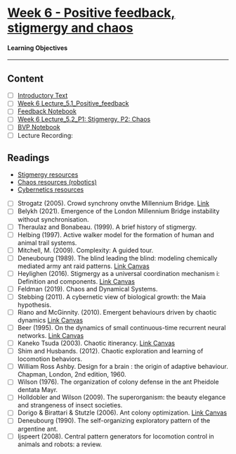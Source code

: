 # [Week 6 - Positive feedback, stigmergy and chaos](https://canvas.sussex.ac.uk/courses/31028/pages/week-6-positive-feedback-stigmergy-and-chaos?module_item_id=1499196)
#### Learning Objectives

---

## Content
- [ ] [Introductory Text](https://canvas.sussex.ac.uk/courses/31028/pages/week-6-positive-feedback-stigmergy-and-chaos?module_item_id=1499196#:~:text=Cybernetics%3A%20Cybernetics%20resources-,Notes,-Positive%20feedback)
- [ ] [Week 6 Lecture_5.1_Positive_feedback](https://canvas.sussex.ac.uk/courses/31028/files/5606907?wrap=1)
- [ ] [Feedback Notebook](https://canvas.sussex.ac.uk/courses/31028/pages/week-6-positive-feedback-stigmergy-and-chaos?module_item_id=1499196#:~:text=Cybernetics%3A%20Cybernetics%20resources-,Notes,-Positive%20feedback)
- [ ] [Week 6 Lecture_5.2_P1: Stigmergy, P2: Chaos](https://canvas.sussex.ac.uk/courses/31028/files/5608013?wrap=1)
- [ ] [BVP Notebook](https://canvas.sussex.ac.uk/courses/31028/files/5539168?wrap=1)
- [ ] Lecture Recording:

## Readings
- [Stigmergy resources](https://canvas.sussex.ac.uk/courses/31028/pages/stigmergy-self-organisation-and-collective-behaviour-resources)
- [Chaos resources (robotics)](https://canvas.sussex.ac.uk/courses/31028/pages/robotics-resources)
- [Cybernetics resources](https://canvas.sussex.ac.uk/courses/31028/pages/cybernetics-resources)
- [ ] Strogatz (2005). Crowd synchrony onvthe Millennium Bridge. [Link](https://www.nature.com/articles/438043a)
- [ ] Belykh (2021). Emergence of the London Millennium Bridge instability without synchronisation.
- [ ] Theraulaz and Bonabeau. (1999). A brief history of stigmergy.
- [ ] Helbing (1997). Active walker model for the formation of human and animal trail systems.
- [ ] Mitchell, M. (2009). Complexity: A guided tour.
- [ ] Deneubourg (1989). The blind leading the blind: modeling chemically mediated army ant raid patterns. [Link Canvas](https://canvas.sussex.ac.uk/courses/31028/files/5539537?wrap=1)
- [ ] Heylighen (2016). Stigmergy as a universal coordination mechanism i: Definition and components. [Link Canvas](https://canvas.sussex.ac.uk/courses/31028/files/5540202?wrap=1)
- [ ] Feldman (2019). Chaos and Dynamical Systems.
- [ ] Stebbing (2011). A cybernetic view of biological growth: the Maia hypothesis. 
- [ ] Riano and McGinnity. (2010). Emergent behaviours driven by chaotic dynamics [Link Canvas](https://canvas.sussex.ac.uk/courses/31028/files/5540151?wrap=1)
- [ ] Beer (1995). On the dynamics of small continuous-time recurrent neural networks. [Link Canvas](https://canvas.sussex.ac.uk/courses/31028/files/5540067?wrap=1)
- [ ] Kaneko Tsuda (2003). Chaotic itinerancy. [Link Canvas](https://canvas.sussex.ac.uk/courses/31028/files/5540229?wrap=1)
- [ ] Shim and Husbands. (2012). Chaotic exploration and learning of locomotion behaviors.
- [ ] William Ross Ashby. Design for a brain : the origin of adaptive behaviour. Chapman, London, 2nd edition, 1960.
- [ ] Wilson (1976). The organization of colony defense in the ant Pheidole dentata Mayr. 
- [ ] Holldobler and Wilson (2009). The superorganism: the beauty elegance and strangeness of insect societies.
- [ ] Dorigo & Birattari & Stutzle (2006). Ant colony optimization. [Link Canvas](https://canvas.sussex.ac.uk/courses/31028/files/5540205?wrap=1)
- [ ] Deneubourg  (1990). The self-organizing exploratory pattern of the argentine ant.
- [ ] Ijspeert (2008). Central pattern generators for locomotion control in animals and robots: a review.
